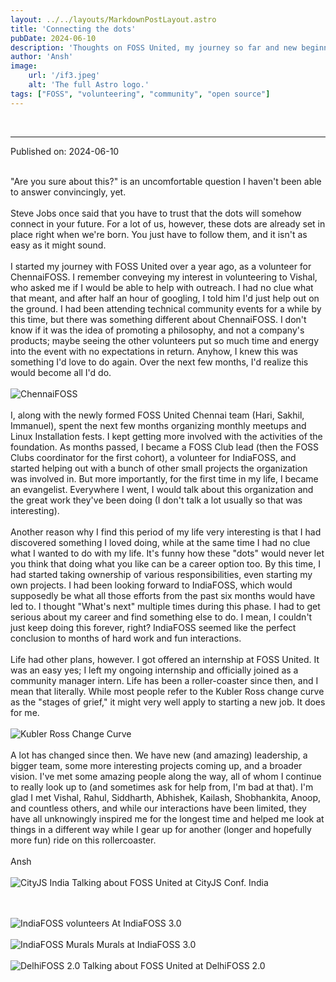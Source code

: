```yaml
---
layout: ../../layouts/MarkdownPostLayout.astro
title: 'Connecting the dots'
pubDate: 2024-06-10
description: 'Thoughts on FOSS United, my journey so far and new beginnings'
author: 'Ansh'
image:
    url: '/if3.jpeg'
    alt: 'The full Astro logo.'
tags: ["FOSS", "volunteering", "community", "open source"]
---
```


<br>
<hr>
Published on: 2024-06-10
<br><br>

"Are you sure about this?" is an uncomfortable question I haven't been able to answer convincingly, yet.
<br><br>
Steve Jobs once said that you have to trust that the dots will somehow connect in your future. For a lot of us, however, these dots are already set in place right when we're born. You just have to follow them, and it isn't as easy as it might sound.
<br><br>
I started my journey with FOSS United over a year ago, as a volunteer for ChennaiFOSS. I remember conveying my interest in volunteering to Vishal, who asked me if I would be able to help with outreach. I had no clue what that meant, and after half an hour of googling, I told him I'd just help out on the ground. I had been attending technical community events for a while by this time, but there was something different about ChennaiFOSS. I don't know if it was the idea of promoting a philosophy, and not a company's products; maybe seeing the other volunteers put so much time and energy into the event with no expectations in return. Anyhow, I knew this was something I'd love to do again. Over the next few months, I'd realize this would become all I'd do.
<br><br>
![ChennaiFOSS](/text.png)
<br><br>
I, along with the newly formed FOSS United Chennai team (Hari, Sakhil, Immanuel), spent the next few months organizing monthly meetups and Linux Installation fests.
I kept getting more involved with the activities of the foundation. As months passed, I became a FOSS Club lead (then the FOSS Clubs coordinator for the first cohort), a volunteer for IndiaFOSS, and started helping out with a bunch of other small projects the organization was involved in.
But more importantly, for the first time in my life, I became an evangelist. Everywhere I went, I would talk about this organization and the great work they've been doing (I don't talk a lot usually so that was interesting).
<br><br>
Another reason why I find this period of my life very interesting is that I had discovered something I loved doing, while at the same time I had no clue what I wanted to do with my life. It's funny how these "dots" would never let you think that doing what you like can be a career option too.
By this time, I had started taking ownership of various responsibilities, even starting my own projects. I had been looking forward to IndiaFOSS, which would supposedly be what all those efforts from the past six months would have led to.
I thought "What's next" multiple times during this phase. I had to get serious about my career and find something else to do. I mean, I couldn't just keep doing this forever, right? IndiaFOSS seemed like the perfect conclusion to months of hard work and fun interactions. <br><br>Life had other plans, however.
I got offered an internship at FOSS United. It was an easy yes; I left my ongoing internship and officially joined as a community manager intern. Life has been a roller-coaster since then, and I mean that literally.
While most people refer to the Kubler Ross change curve as the "stages of grief," it might very well apply to starting a new job. It does for me.
<br><br>
![Kubler Ross Change Curve](/kubler.png)
<br><br>
A lot has changed since then. We have new (and amazing) leadership, a bigger team, some more interesting projects coming up, and a broader vision.
I've met some amazing people along the way, all of whom I continue to really look up to (and sometimes ask for help from, I'm bad at that).
I'm glad I met Vishal, Rahul, Siddharth, Abhishek, Kailash, Shobhankita, Anoop, and countless others, and while our interactions have been limited, they have all unknowingly inspired me for the longest time and helped me look at things in a different way while I gear up for another (longer and hopefully more fun) ride on this rollercoaster.
<br><br>
Ansh
<br><br>
![CityJS India](/cityjs.png)
Talking about FOSS United at CityJS Conf. India

<br><br>
![IndiaFOSS volunteers](/teamIF3.jpeg)
At IndiaFOSS 3.0 
<br><br>
![IndiaFOSS Murals](/if3.jpeg)
Murals at IndiaFOSS 3.0
<br><br>
![DelhiFOSS 2.0](/delhifoss.jpg)
Talking about FOSS United at DelhiFOSS 2.0